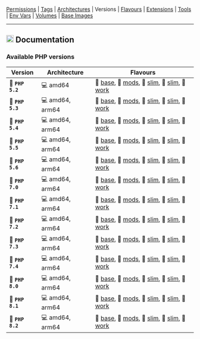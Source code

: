 [Permissions](syncronize-file-permissions.md) |
[Tags](docker-tags.md) |
[Architectures](supported-architectures.md) |
Versions |
[Flavours](flavours.md) |
[Extensions](php-modules.md) |
[Tools](available-tools.md) |
[Env Vars](docker-env-variables.md) |
[Volumes](docker-volumes.md) |
[Base Images](base-images.md)

---

<h2><img name="Documentation" title="Documentation" width="20" src="https://github.com/devilbox/artwork/raw/master/submissions_logo/cytopia/01/png/logo_64_trans.png"> Documentation</h2>



### Available PHP versions

| Version          | Architecture    | Flavours |
|------------------|-----------------|----------|
| 🐘 **`PHP 5.2`** | 💻 amd64        | 📂 [base](../Dockerfiles/base/Dockerfile-5.2), 📂 [mods](../Dockerfiles/mods/Dockerfile-5.2), 📂 [slim](../Dockerfiles/slim/Dockerfile-5.2), 📂 [slim](../Dockerfiles/slim/Dockerfile-5.2), 📂 [work](../Dockerfiles/work/Dockerfile-5.2) |
| 🐘 **`PHP 5.3`** | 💻 amd64, arm64 | 📂 [base](../Dockerfiles/base/Dockerfile-5.3), 📂 [mods](../Dockerfiles/mods/Dockerfile-5.3), 📂 [slim](../Dockerfiles/slim/Dockerfile-5.3), 📂 [slim](../Dockerfiles/slim/Dockerfile-5.3), 📂 [work](../Dockerfiles/work/Dockerfile-5.3) |
| 🐘 **`PHP 5.4`** | 💻 amd64, arm64 | 📂 [base](../Dockerfiles/base/Dockerfile-5.4), 📂 [mods](../Dockerfiles/mods/Dockerfile-5.4), 📂 [slim](../Dockerfiles/slim/Dockerfile-5.4), 📂 [slim](../Dockerfiles/slim/Dockerfile-5.4), 📂 [work](../Dockerfiles/work/Dockerfile-5.4) |
| 🐘 **`PHP 5.5`** | 💻 amd64, arm64 | 📂 [base](../Dockerfiles/base/Dockerfile-5.5), 📂 [mods](../Dockerfiles/mods/Dockerfile-5.5), 📂 [slim](../Dockerfiles/slim/Dockerfile-5.5), 📂 [slim](../Dockerfiles/slim/Dockerfile-5.5), 📂 [work](../Dockerfiles/work/Dockerfile-5.5) |
| 🐘 **`PHP 5.6`** | 💻 amd64, arm64 | 📂 [base](../Dockerfiles/base/Dockerfile-5.6), 📂 [mods](../Dockerfiles/mods/Dockerfile-5.6), 📂 [slim](../Dockerfiles/slim/Dockerfile-5.6), 📂 [slim](../Dockerfiles/slim/Dockerfile-5.6), 📂 [work](../Dockerfiles/work/Dockerfile-5.6) |
| 🐘 **`PHP 7.0`** | 💻 amd64, arm64 | 📂 [base](../Dockerfiles/base/Dockerfile-7.0), 📂 [mods](../Dockerfiles/mods/Dockerfile-7.0), 📂 [slim](../Dockerfiles/slim/Dockerfile-7.0), 📂 [slim](../Dockerfiles/slim/Dockerfile-7.0), 📂 [work](../Dockerfiles/work/Dockerfile-7.0) |
| 🐘 **`PHP 7.1`** | 💻 amd64, arm64 | 📂 [base](../Dockerfiles/base/Dockerfile-7.1), 📂 [mods](../Dockerfiles/mods/Dockerfile-7.1), 📂 [slim](../Dockerfiles/slim/Dockerfile-7.1), 📂 [slim](../Dockerfiles/slim/Dockerfile-7.1), 📂 [work](../Dockerfiles/work/Dockerfile-7.1) |
| 🐘 **`PHP 7.2`** | 💻 amd64, arm64 | 📂 [base](../Dockerfiles/base/Dockerfile-7.2), 📂 [mods](../Dockerfiles/mods/Dockerfile-7.2), 📂 [slim](../Dockerfiles/slim/Dockerfile-7.2), 📂 [slim](../Dockerfiles/slim/Dockerfile-7.2), 📂 [work](../Dockerfiles/work/Dockerfile-7.2) |
| 🐘 **`PHP 7.3`** | 💻 amd64, arm64 | 📂 [base](../Dockerfiles/base/Dockerfile-7.3), 📂 [mods](../Dockerfiles/mods/Dockerfile-7.3), 📂 [slim](../Dockerfiles/slim/Dockerfile-7.3), 📂 [slim](../Dockerfiles/slim/Dockerfile-7.3), 📂 [work](../Dockerfiles/work/Dockerfile-7.3) |
| 🐘 **`PHP 7.4`** | 💻 amd64, arm64 | 📂 [base](../Dockerfiles/base/Dockerfile-7.4), 📂 [mods](../Dockerfiles/mods/Dockerfile-7.4), 📂 [slim](../Dockerfiles/slim/Dockerfile-7.4), 📂 [slim](../Dockerfiles/slim/Dockerfile-7.4), 📂 [work](../Dockerfiles/work/Dockerfile-7.4) |
| 🐘 **`PHP 8.0`** | 💻 amd64, arm64 | 📂 [base](../Dockerfiles/base/Dockerfile-8.0), 📂 [mods](../Dockerfiles/mods/Dockerfile-8.0), 📂 [slim](../Dockerfiles/slim/Dockerfile-8.0), 📂 [slim](../Dockerfiles/slim/Dockerfile-8.0), 📂 [work](../Dockerfiles/work/Dockerfile-8.0) |
| 🐘 **`PHP 8.1`** | 💻 amd64, arm64 | 📂 [base](../Dockerfiles/base/Dockerfile-8.1), 📂 [mods](../Dockerfiles/mods/Dockerfile-8.1), 📂 [slim](../Dockerfiles/slim/Dockerfile-8.1), 📂 [slim](../Dockerfiles/slim/Dockerfile-8.1), 📂 [work](../Dockerfiles/work/Dockerfile-8.1) |
| 🐘 **`PHP 8.2`** | 💻 amd64, arm64 | 📂 [base](../Dockerfiles/base/Dockerfile-8.2), 📂 [mods](../Dockerfiles/mods/Dockerfile-8.2), 📂 [slim](../Dockerfiles/slim/Dockerfile-8.2), 📂 [slim](../Dockerfiles/slim/Dockerfile-8.2), 📂 [work](../Dockerfiles/work/Dockerfile-8.2) |
